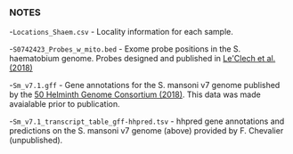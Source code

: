 ### NOTES

-```Locations_Shaem.csv``` - Locality information for each sample.

-```S0742423_Probes_w_mito.bed``` - Exome probe positions in the S. haematobium genome.  Probes designed and published in [Le'Clech et al. (2018)][le'clech]

-```Sm_v7.1.gff``` - Gene annotations for the S. mansoni v7 genome published by the [50 Helminth Genome Consortium (2018)][50helminth]. This data was made avaialable prior to publication.

-```Sm_v7.1_transcript_table_gff-hhpred.tsv``` - hhpred gene annotations and predictions on the S. mansoni v7 genome (above) provided by F. Chevalier (unpublished). 

[le'clech]: https://doi.org/10.1017/S0031182018000811
[50helminth]:  https://doi.org/10.1038/s41588-018-0262-1 
